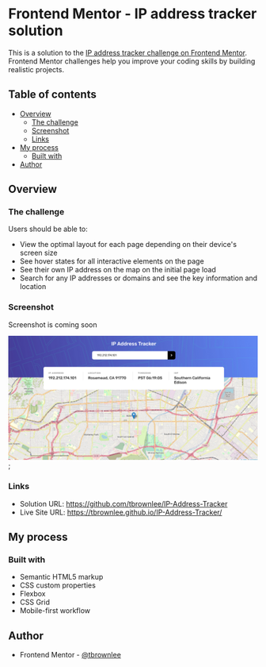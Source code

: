 # Frontend Mentor - IP address tracker solution

This is a solution to the [IP address tracker challenge on Frontend Mentor](https://www.frontendmentor.io/challenges/ip-address-tracker-I8-0yYAH0). Frontend Mentor challenges help you improve your coding skills by building realistic projects. 

## Table of contents

- [Overview](#overview)
  - [The challenge](#the-challenge)
  - [Screenshot](#screenshot)
  - [Links](#links)
- [My process](#my-process)
  - [Built with](#built-with)
- [Author](#author)

## Overview

### The challenge

Users should be able to:

- View the optimal layout for each page depending on their device's screen size
- See hover states for all interactive elements on the page
- See their own IP address on the map on the initial page load
- Search for any IP addresses or domains and see the key information and location

### Screenshot

Screenshot is coming soon

![Screenshot](./images/Screenshot%202022-12-06%20at%2009-19-11%20IP%20Address%20Tracker%20Frontend%20Mentor.png);

### Links

- Solution URL: https://github.com/tbrownlee/IP-Address-Tracker
- Live Site URL: https://tbrownlee.github.io/IP-Address-Tracker/

## My process

### Built with

- Semantic HTML5 markup
- CSS custom properties
- Flexbox
- CSS Grid
- Mobile-first workflow

## Author

- Frontend Mentor - [@tbrownlee](https://www.frontendmentor.io/profile/tbrownlee)